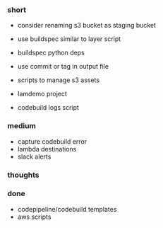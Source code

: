 ### short

- consider renaming s3 bucket as staging bucket
- use buildspec similar to layer script
- buildspec python deps
- use commit or tag in output file
- scripts to manage s3 assets

- lamdemo project
- codebuild logs script

### medium

- capture codebuild error
- lambda destinations
- slack alerts

### thoughts

### done

- codepipeline/codebuild templates
- aws scripts
